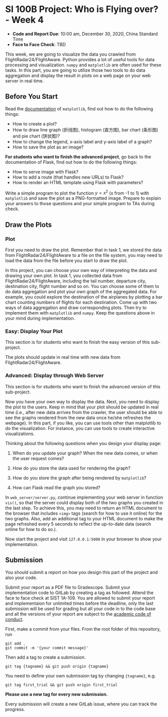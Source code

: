 # SI 100B Project: Who is Flying over? - Week 4

* **Code and Report Due**: 10:00 am, December 30, 2020, China Standard Time 
* **Face to Face Check**: TBD

This week, we are going to visualize the data you crawled from FlightRadar24/FlightAware. Python provides a lot of useful tools for data processing and visualization. `numpy` and `matplotlib` are often used for these tasks. In this part, you are going to utilize those two tools to do data aggregation and display the result in plots on a web page on your web server in real time.

## Before You Start

Read the [documentation](https://matplotlib.org/contents.html) of `matplotlib`, find out how to do the following things:

- How to create a plot?
- How to draw line graph (折线图), histogram (直方图), bar chart (条形图) and pie chart (饼状图)?
- How to change the legend, x-axis label and y-axis label of a graph?
- How to save the plot as an image?

**For students who want to finish the advanced project**, go back to the documentation of Flask, find out how to do the following things:

- How to serve image with Flask?
- How to add a route (that handles new URLs) to Flask?
- How to render an HTML template using Flask with parameters?

Write a simple program to plot the function $y= x^2$ (x from -1 to 1) with `matplotlib` and save the plot as a PNG-formatted image. Prepare to explain your answers to those questions and your simple program to TAs during check.

## Draw the Plots

### Plot

First you need to draw the plot. Remember that in task 1, we stored the data from FlightRadar24/FlightAware to a file on the file system, you may need to load the data from the file before you start to draw the plot.

In this project, you can choose your own way of interpreting the data and drawing your own plot. In task 1, you collected data from FlightRadar24/FlightAware, including the tail number, departure city, destination city, flight number and so on. You can choose some of them to do data aggregation and plot your own graph of the aggregated data. For example, you could explore the destination of the airplanes by plotting a bar chart counting numbers of flights for each destination. Come up with two ways of data aggregation and draw corresponding plots. Then try to implement them with `matplotlib` and `numpy`. Keep the questions above in your mind during implementation.

### Easy: Display Your Plot

This section is for students who want to finish the easy version of this sub-project.

The plots should update in real time with new data from FlightRadar24/FlightAware.

### Advanced: Display through Web Server

This section is for students who want to finish the advanced version of this sub-project.

Now you have your own way to display the data. Next, you need to display the plot to the users. Keep in mind that your plot should be updated in real time (i.e., after new data arrives from the crawler, the user should be able to see the graphs rendered from the new data once he/she refreshes the webpage). In this part, if you like, you can use tools other than matplotlib to do the visualization. For instance, you can use tools to create interactive visualizations.

Thinking about the following questions when you design your display page:

1. When do you update your graph? When the new data comes, or when the user request comes?

2. How do you store the data used for rendering the graph?

3. How do you store the graph after being rendered by `matplotlib`?

4. How can Flask read the graph you stored?

In `web_server/server.py`, continue implementing your web server in function `vis()`, so that the server could display both of the two graphs you created in the last step. To achieve this, you may need to return an HTML document to the browser that includes `<img>` tags (search for how to use it online) for the two graphs. Also, add an additional tag to your HTML document to make the page refreshed every 5 seconds to reflect the up-to-date data (search online for how to do so.).

Now start the project and visit `127.0.0.1:5000` in your browser to show your implementation.

## Submission

You should submit a report on how you design this part of the project and also your code.

Submit your report as a PDF file to Gradescope. Submit your implementation code to GitLab by creating a tag as followed. Attend the face to face check at SIST 1A-109. You are allowed to submit your report and implementaion for unlimited times before the deadline, only the last submission will be used for grading but all your code in to the code base and all the versions of your report are subject to the [academic code of conduct](https://si100b.org/resource-policy/#policies).

First, make a commit from your files. From the root folder of this repository, run

```shell
git add .
git commit -m '{your commit message}'
```

Then add a tag to create a submission.

```shell
git tag {tagname} && git push origin {tagname}
```

You need to define your own submission tag by changing `{tagname}`, e.g.

```shell
git tag first_trial && git push origin first_trial
```

**Please use a new tag for every new submission.**

Every submission will create a new GitLab issue, where you can track the progress.